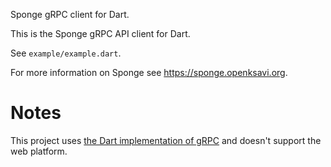 Sponge gRPC client for Dart.

This is the Sponge gRPC API client for Dart.

See `example/example.dart`.

For more information on Sponge see https://sponge.openksavi.org.

# Notes

This project uses [the Dart implementation of gRPC](https://pub.dev/packages/grpc) and doesn't support the web platform.
